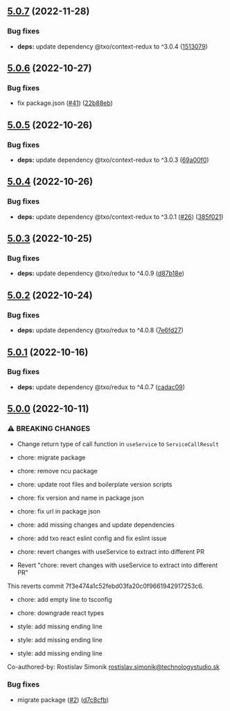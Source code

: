 ## [5.0.7](https://github.com/technology-studio/service-react/compare/v5.0.6...v5.0.7) (2022-11-28)


### Bug fixes

* **deps:** update dependency @txo/context-redux to ^3.0.4 ([1513079](https://github.com/technology-studio/service-react/commit/15130791bc7dec64a023ba8e4f3d00bc75c8813c))

## [5.0.6](https://github.com/technology-studio/service-react/compare/v5.0.5...v5.0.6) (2022-10-27)


### Bug fixes

* fix package.json ([#41](https://github.com/technology-studio/service-react/issues/41)) ([22b88eb](https://github.com/technology-studio/service-react/commit/22b88eb9efadb03afb28e69052305c0757b9dcbb))

## [5.0.5](https://github.com/technology-studio/service-react/compare/v5.0.4...v5.0.5) (2022-10-26)


### Bug fixes

* **deps:** update dependency @txo/context-redux to ^3.0.3 ([69a00f0](https://github.com/technology-studio/service-react/commit/69a00f088b1d0e546db75f2ee240bcb971072cd0))

## [5.0.4](https://github.com/technology-studio/service-react/compare/v5.0.3...v5.0.4) (2022-10-26)


### Bug fixes

* **deps:** update dependency @txo/context-redux to ^3.0.1 ([#26](https://github.com/technology-studio/service-react/issues/26)) ([385f021](https://github.com/technology-studio/service-react/commit/385f0217955817630e6090645fc0e453f704a593))

## [5.0.3](https://github.com/technology-studio/service-react/compare/v5.0.2...v5.0.3) (2022-10-25)


### Bug fixes

* **deps:** update dependency @txo/redux to ^4.0.9 ([d87b18e](https://github.com/technology-studio/service-react/commit/d87b18e15893601a4db2a159ab9779c899ec492b))

## [5.0.2](https://github.com/technology-studio/service-react/compare/v5.0.1...v5.0.2) (2022-10-24)


### Bug fixes

* **deps:** update dependency @txo/redux to ^4.0.8 ([7e6fd27](https://github.com/technology-studio/service-react/commit/7e6fd27d975cc03acbbd4aa04a95a26dececb4b5))

## [5.0.1](https://github.com/technology-studio/service-react/compare/v5.0.0...v5.0.1) (2022-10-16)


### Bug fixes

* **deps:** update dependency @txo/redux to ^4.0.7 ([cadac09](https://github.com/technology-studio/service-react/commit/cadac09032599bcfe9bba79ec0acce8fdfa46928))

## [5.0.0](https://github.com/technology-studio/service-react/compare/v4.1.1...v5.0.0) (2022-10-11)


### ⚠ BREAKING CHANGES

* Change return type of call function in `useService` to `ServiceCallResult`

* chore: migrate package

* chore: remove ncu package

* chore: update root files and boilerplate version scripts

* chore: fix version and name in package json

* chore: fix url in package json

* chore: add missing changes and update dependencies

* chore: add txo react eslint config and fix eslint issue

* chore: revert changes with useService to extract into different PR

* Revert "chore: revert changes with useService to extract into different PR"

This reverts commit 7f3e474a1c52febd03fa20c0f9661942917253c6.

* chore: add empty line to tsconfig

* chore: downgrade react types

* style: add missing ending line

* style: add missing ending line

* style: add missing ending line

Co-authored-by: Rostislav Simonik <rostislav.simonik@technologystudio.sk>

### Bug fixes

* migrate package ([#2](https://github.com/technology-studio/service-react/issues/2)) ([d7c8cfb](https://github.com/technology-studio/service-react/commit/d7c8cfb7e0022e63de1ecee25e754416c67ede4a))
